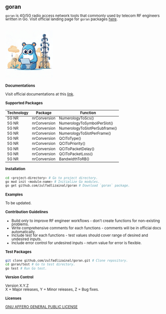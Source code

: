 <span style="line-height: 1;">
<small>

## goran

`goran` is 4G/5G radio access network tools that commonly used by telecom RF engineers written in Go. Visit official landing page for `goran` packages [here](https://pkg.go.dev/github.com/zulfadlizainal/goran).

<br>
<img src="https://raw.githubusercontent.com/zulfadlizainal/goran/main/assets/logo.png" width=30% height=30% />
<br>

#### Documentations

Visit official documentations at this [link](https://pkg.go.dev/github.com/zulfadlizainal/goran/pkg).

#### Supported Packages

| Technology | Package      | Function                      |
|------------|--------------|-------------------------------|
| 5G NR      | nrConversion | NumerologyToScs()             |
| 5G NR      | nrConversion | NumerologyToSymbolPerSlot()   |
| 5G NR      | nrConversion | NumerologyToSlotPerSubframe() |
| 5G NR      | nrConversion | NumerologyToSlotPerFrame()    |
| 5G NR      | nrConversion | QCIToType()                   |
| 5G NR      | nrConversion | QCIToPriority()               |
| 5G NR      | nrConversion | QCIToPacketDelay()            |
| 5G NR      | nrConversion | QCIToPacketLoss()             |
| 5G NR      | nrConversion | BandwidthToRB()               |

#### Installation

```bash
cd <project-directory> # Go to project directory.
go mod init <module-name> # Initialize Go modules.
go get github.com/zulfadlizainal/goran # Download `goran` package.
```

#### Examples

To be updated.

#### Contribution Guidelines

- Build only to improve RF engineer workflows - don't create functions for non-existing problems.
- Write comprehensive comments for each functions - comments will be in official docs automatically.
- Include test for each functions - test values should cover range of desired and undesired inputs.
- Include error control for undesired inputs - return value for error is flexible.

#### Test Packages

```bash
git clone github.com/zulfadlizainal/goran.git # Clone repository.
cd goran/test # Go to test directory.
go test # Run Go test.
```

#### Version Control

Version X.Y.Z<br>
X = Major releases, Y = Minor releases, Z = Bug fixes.

#### Licenses

[GNU AFFERO GENERAL PUBLIC LICENSE](https://github.com/zulfadlizainal/goran/blob/main/LICENSE)

</small>
</span>
